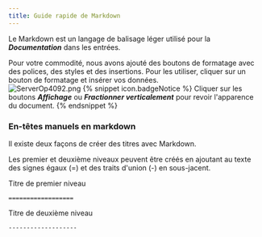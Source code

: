 ```yaml
---
title: Guide rapide de Markdown
---
```

Le Markdown est un langage de balisage léger utilisé pour la ***Documentation*** dans les entrées.  

Pour votre commodité, nous avons ajouté des boutons de formatage avec des polices, des styles et des insertions. Pour les utiliser, cliquer sur un bouton de formatage et insérer vos données.  
![ServerOp4092.png](/img/fr/server/ServerOp4092.png) 
{% snippet icon.badgeNotice %} 
Cliquer sur les boutons ***Affichage*** ou ***Fractionner verticalement*** pour revoir l'apparence du document. 
{% endsnippet %}
 
### En-têtes manuels en markdown 

Il existe deux façons de créer des titres avec Markdown.  

Les premier et deuxième niveaux peuvent être créés en ajoutant au texte des signes égaux (=) et des traits d'union (-) en sous-jacent.  

Titre de premier niveau  

`==================`  

Titre de deuxième niveau  

`-------------------`  

